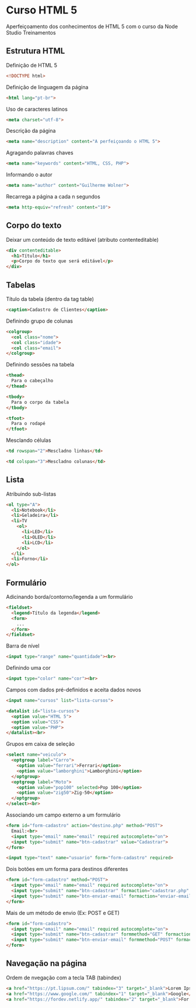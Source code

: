 # Curso HTML 5

Aperfeiçoamento dos conhecimentos de HTML 5 com o curso da Node Studio Treinamentos

## Estrutura HTML

Definição de HTML 5
```html
<!DOCTYPE html>
```

Definição de linguagem da página
```html
<html lang="pt-br">
```

Uso de caracteres latinos
```html
<meta charset="utf-8">
```

Descrição da página
```html
<meta name="description" content="A perfeiçoando o HTML 5">
```

Agragando palavras chaves
```html
<meta name="keywords" content="HTML, CSS, PHP">
```

Informando o autor
```html
<meta name="author" content="Guilherme Wolner">
```

Recarrega a página a cada n segundos
```html
<meta http-equiv="refresh" content="10">
```

## Corpo do texto

Deixar um conteúdo de texto editável (atributo contenteditable)
```html
<div contenteditable>
  <h1>Título</h1>
  <p>Corpo do texto que será editável</p>
</div>
```

## Tabelas

Título da tabela (dentro da tag table)
```html
<caption>Cadastro de Clientes</caption>
```

Definindo grupo de colunas
```html
<colgroup>
  <col class="nome">
  <col class="idade">
  <col class="email">
</colgroup>
```

Definindo sessões na tabela 
```html
<thead>
  Para o cabeçalho
</thead>

<tbody>
  Para o corpo da tabela
</tbody>

<tfoot>
  Para o rodapé
</tfoot>
```

Mesclando células
```html
<td rowspan="2">Mescladno linhas</td>

<td colspan="3">Mescladno colunas</td>
```

## Lista

Atribuindo sub-listas
```html
<ol type="A">
  <li>Notebook</li>
  <li>Geladeira</li>
  <li>TV
    <ol>
      <li>LED</li>
      <li>OLED</li>
      <li>LCD</li>
    </ol>
  </li>
  <li>Forno</li>
</ol>
```

## Formulário

Adicinando borda/contorno/legenda a um formulário
```html
<fieldset>
  <legend>Título da legenda</legend>
  <form>
    ...
  </form>
</fieldset>
```

Barra de nível
```html
<input type="range" name="quantidade"><br>
```

Definindo uma cor
```html
<input type="color" name="cor"><br>
```

Campos com dados pré-definidos e aceita dados novos 
```html
<input name="cursos" list="lista-cursos">

<datalist id="lista-cursos">
  <option value="HTML 5">
  <option value="CSS">
  <option value="PHP">
</datalist><br>
```

Grupos em caixa de seleção
```html
<select name="veiculo">
  <optgroup label="Carro">
    <option value="ferrari">Ferrari</option>
    <option value="lamborghini">Lamborghini</option>
  </optgroup>
  <optgroup label="Moto">
    <option value="pop100" selected>Pop 100</option>
    <option value="zig50">Zig-50</option>
  </optgroup>
</select><br>
```

Associando um campo externo a um formulário
```html
<form id="form-cadastro" action="destino.php" method="POST">
  Email:<br>
  <input type="email" name="email" required autocomplete="on">
  <input type="submit" name="btn-cadastrar" value="Cadastrar">
</form>

<input type="text" name="usuario" form="form-cadastro" required>
```

Dois botões em um forma para destinos diferentes
```html
<form id="form-cadastro" method="POST">
  <input type="email" name="email" required autocomplete="on">
  <input type="submit" name="btn-cadastrar" formaction="cadastrar.php" value="Cadastrar">
  <input type="submit" name="btn-enviar-email" formaction="enviar-email.php" value="Enviar por email">
</form>
```

Mais de um método de envio (Ex: POST e GET)
```html
<form id="form-cadastro">
  <input type="email" name="email" required autocomplete="on">
  <input type="submit" name="btn-cadastrar" formmethod="GET" formaction="cadastrar.php" value="Cadastrar">
  <input type="submit" name="btn-enviar-email" formmethod="POST" formaction="enviar-email.php" value="Enviar por email">
</form>
```

## Navegação na página

Ordem de nvegação com a tecla TAB (tabindex)
```html
<a href="https://pt.lipsum.com/" tabindex="3" target="_blank">Lorem Ipsum</a>
<a href="https://www.google.com/" tabindex="1" target="_blank">Google</a>
<a href="https://fordev.netlify.app/" tabindex="2" target="_blank">For Dev</a>
```


```html

```


```html

```


```html

```


```html

```


```html

```


```html

```



```html

```








  



